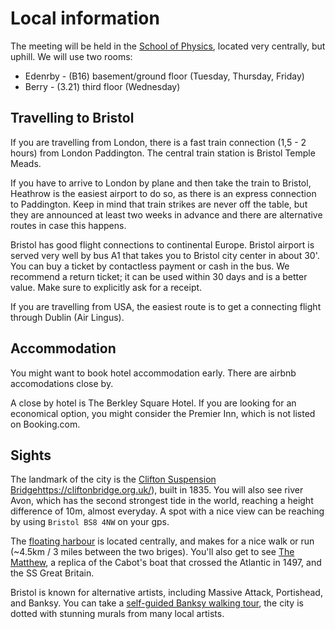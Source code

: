 # Local information

The meeting will be held in the [School of Physics](https://maps.app.goo.gl/pR1JLSzCbQrYCA5v5), located very centrally, but uphill.
We will use two rooms: 
- Edenrby - (B16) basement/ground floor (Tuesday, Thursday, Friday)
- Berry - (3.21) third floor (Wednesday)
  
## Travelling to Bristol
If you are travelling from London, there is a fast train connection (1,5 - 2 hours) from London Paddington. The central train station is Bristol Temple Meads.

If you have to arrive to London by plane and then take the train to Bristol, Heathrow is the easiest airport to do so, as there is an express connection to Paddington. Keep in mind that train strikes are never off the table, but they are announced at least two weeks in advance and there are alternative routes in case this happens.

Bristol has good flight connections to continental Europe. Bristol airport is served very well by bus A1 that takes you to Bristol city center in about 30'. You can buy a ticket by contactless payment or cash in the bus. We recommend a return ticket; it can be used within 30 days and is a better value. Make sure to explicitly ask for a receipt.

If you are travelling from USA, the easiest route is to get a connecting flight through Dublin (Air Lingus).

## Accommodation
You might want to book hotel accommodation early. There are airbnb accomodations close by.

A close by hotel is The Berkley Square Hotel. If you are looking for an economical option, you might consider the Premier Inn, which is not listed on Booking.com.

## Sights
The landmark of the city is the [Clifton Suspension Bridge](https://cliftonbridge.org.uk/)https://cliftonbridge.org.uk/), built in 1835. You will also see river Avon, which has the second strongest tide in the world, reaching a height difference of 10m, almost everyday. A spot with a nice view can be reaching by using `Bristol BS8 4NW` on your gps.

The [floating harbour](https://visitbristol.co.uk/your-visit/areas/harbourside/floating-harbour) is located centrally, and makes for a nice walk or run (~4.5km / 3 miles between the two briges).
You'll also get to see [The Matthew](https://matthew.co.uk/), a replica of the Cabot's boat that crossed the Atlantic in 1497, and the SS Great Britain.

Bristol is known for alternative artists, including Massive Attack, Portishead, and Banksy. You can take a [self-guided Banksy walking tour](https://visitbristol.co.uk/things-to-do/banksy-walking-tour-p1354013), the city is dotted with stunning murals from many local artists. 
